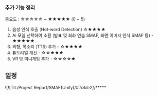 ### 추가 기능 정리
중요도 : ☆☆☆☆☆ ~ ★★★★★ (0 ~ 5)
1) 음성 인식 호출 (Hot-word Detection) ☆★★★★
2) AI 모델 선택하여 소환 (발표 및 회화 연습 SMAF, 화면 이미지 인식 SMAF 등) - ★★★★★
3) 외형, 목소리 (TTS) 추가 - ☆★★★★
4) 튜토리얼 개선 - ☆☆★★★
5) VR 방 미니게임 추가 - ☆☆☆☆★

## 일정
![![TIL/Project Report/SMAF(Unity)/#*Table2]]******